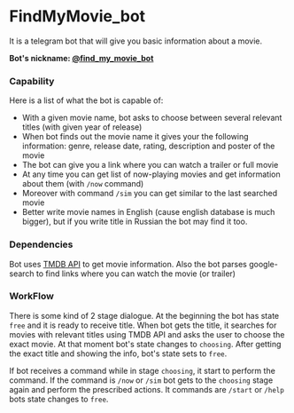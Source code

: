 # FindMyMovie_bot
It is a telegram bot that will give you basic information about a movie.

**Bot's nickname: [@find_my_movie_bot](https://t.me/find_my_movie_bot)** 

### Capability
Here is a list of what the bot is capable of:
* With a given movie name, bot asks to choose between several relevant titles 
(with given year of release)
* When bot finds out the movie name it gives your the following information:
genre, release date, rating, description and poster of the movie
* The bot can give you a link where you can watch a trailer or full movie
* At any time you can get list of now-playing movies and get information about them 
(with ```/now``` command)
* Moreover with command ```/sim``` you can get similar to the last searched movie
* Better write movie names in English (cause english database is much bigger), but
if you write title in Russian the bot may find it too.

### Dependencies
Bot uses [TMDB API](https://www.themoviedb.org/documentation/api) to get movie information.
Also the bot parses google-search to find links where you can watch the movie (or trailer)   

### WorkFlow
There is some kind of 2 stage dialogue. At the beginning the bot has state  ```free``` 
and it is ready to receive title. When bot gets the title, it searches for movies 
with relevant titles using TMDB API and asks the user to choose the exact movie. At that 
moment bot's state changes to ```choosing```. After getting the exact title and showing the 
info, bot's state sets to 
```free```.
 
 If bot receives a command while in stage ```choosing```, it start to perform 
the command. If the command is ```/now``` or ```/sim``` bot gets to the ```choosing``` stage 
again and perform the prescribed actions. It commands are  ```/start``` or ```/help``` bots 
state changes to ```free```.

